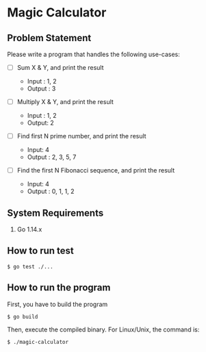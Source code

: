 # Magic Calculator

## Problem Statement

Please write a program that handles the following use-cases:

- [ ] Sum X & Y, and print the result
  - Input : 1, 2
  - Output : 3

- [ ] Multiply X & Y, and print the result
  - Input : 1, 2
  - Output: 2

- [ ] Find first N prime number, and print the result
  - Input: 4
  - Output : 2, 3, 5, 7

- [ ] Find the first N Fibonacci sequence, and print the result
  - Input: 4
  - Output : 0, 1, 1, 2 

## System Requirements

1. Go 1.14.x

## How to run test

```shell
$ go test ./...
```

## How to run the program

First, you have to build the program

```shell
$ go build
```

Then, execute the compiled binary. For Linux/Unix, the command is:

```shell
$ ./magic-calculator
```

